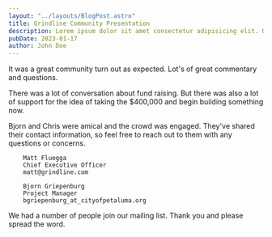 ```yaml
---
layout: "../layouts/BlogPost.astro"
title: Grindline Community Presentation
description: Lorem ipsum dolor sit amet consectetur adipisicing elit. Quisquam voluptate, quae, quod, voluptates quibusdam voluptatibus quidem voluptatum quos quia quas nesciunt. Quisquam, quae. Quisquam, quae. Quisquam, quae. Quisquam, quae.
pubDate: 2023-01-17
author: John Doe
---
```


It was a great community turn out as expected. Lot's of great commentary and questions. 

There was a lot of conversation about fund raising. But there was also a lot of support for the idea of taking the $400,000 and begin building something now. 

Bjorn and Chris were amical and the crowd was engaged. 
They've shared their contact information, so feel free to reach out to them with any questions or concerns.

        Matt Fluegga
        Chief Executive Officer
        matt@grindline.com

        Bjorn Griepenburg 
        Project Manager 
        bgriepenburg_at_cityofpetaluma.org

We had a number of people join our mailing list. Thank you and please spread the word. 
